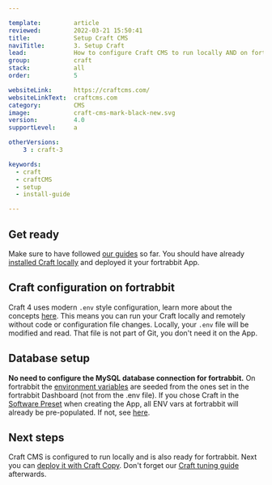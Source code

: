 ```yaml
---

template:         article
reviewed:         2022-03-21 15:50:41
title:            Setup Craft CMS
naviTitle:        3. Setup Craft
lead:             How to configure Craft CMS to run locally AND on fortrabbit.
group:            craft
stack:            all
order:            5

websiteLink:      https://craftcms.com/
websiteLinkText:  craftcms.com
category:         CMS
image:            craft-cms-mark-black-new.svg
version:          4.0
supportLevel:     a

otherVersions:
    3 : craft-3

keywords:
  - craft
  - craftCMS
  - setup
  - install-guide

---
```



## Get ready

Make sure to have followed [our guides](/craft-about) so far. You should have already [installed Craft locally](craft-install-local) and deployed it your fortrabbit App. 


## Craft configuration on fortrabbit

Craft 4 uses modern `.env` style configuration, learn more about the concepts [here](/env-vars). This means you can run your Craft locally and remotely without code or configuration file changes. Locally, your `.env` file will be modified and read. That file is not part of Git, you don't need it on the App.


## Database setup

**No need to configure the MySQL database connection for fortrabbit.** On fortrabbit the [environment variables](/env-vars) are seeded from the ones set in the fortrabbit Dashboard (not from the .env file). If you chose Craft in the [Software Preset](/app#toc-software-preset) when creating the App, all ENV vars at fortrabbit will already be pre-populated. If not, see [here](craft-tune#toc-manually-set-env-vars).


## Next steps

Craft CMS is configured to run locally and is also ready for fortrabbit. Next you can [deploy it with Craft Copy](/craft-deploy-craft-copy).  Don't forget our [Craft tuning guide](/craft-tune) afterwards.

